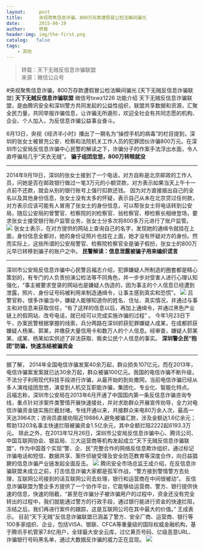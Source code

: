 ```yaml
---
layout:     post
title:      央视聚焦信息诈骗，800万存款遭假冒公检法瞬间骗光
date:       2015-06-19
author:     转载
header-img: img/the-first.png
catalog:   false
tags:
    - 其他
---
```


<blockquote><p>转载：天下无贼反信息诈骗联盟<br>
来源：微信公众号</p></blockquote>

#央视聚焦信息诈骗，800万存款遭假冒公检法瞬间骗光
[天下无贼反信息诈骗联盟]
**天下无贼反信息诈骗联盟**
微信号txwz1226
功能介绍
天下无贼反信息诈骗联盟，是由腾讯安全和深圳警方共同发起的公益性组织，联盟共享数据和资源，汇聚全民力量，共同举报诈骗信息，让诈骗无所遁形，欢迎全社会有共同志愿的机构、企业、个人加入，为反信息诈骗公益事业奋斗。

6月13日，央视《经济半小时》播出了一期名为“操控手机的病毒”的栏目提到，深圳的张女士被冒充公安、检察和法院机关工作人员的犯罪团伙诈骗800万元。在深圳市公安局反信息诈骗中心民警的解读之下，诈骗分子的作案手法浮出水面，令人直呼骗局几乎“天衣无缝”。
**骗子组团忽悠，800万转眼就没**
****
2014年9月19日，深圳的张女士接到了一个电话，对方自称是北京邮政的工作人员，问她是否在邮政银行做过一笔3万元的小额贷款，对方表示如果当天上午十一点前不还款，就会从别的银行账号上强行扣款还钱。
因为对方直接报出自己的全名以及其他身份信息，张女士没有太多的怀疑，表示自己从未在北京贷过任何款，对方表示应该可能有人冒用了张女士的身份信息，可以帮张女士将电话转到公安局，随后公安局的曾警官、检察院的刘检察官、翁检察官、穆检察长相继登场，要求张女士接受银行账户监管业务，张女士分多次将800多万元进行了账户监管。
![]({{site.baseurl}}/postimg/3Frx8wcpibSvfz5PvQCAUtpToCg76kWWqXX01GhIvWbxVmiaUr4nNCulZTG4H025yCtPQXDMUnLOuRKicusgssJQw.jpeg)
张女士表示，在对方提供的网站上查询自己的名字，发现她的通缉令就挂在上面，身份信息全都对，她的身份证照片也挂在上面，她才没有怀疑对方的身份。然而实际上，这些所谓的公安局警官、检察院检察官全是骗子假扮，张女士的800万元早已转移到骗子的账户之中。
**民警解读：信息泄露被骗子用来编织谎言**
****
深圳市公安局反信息诈骗中心民警吕福志介绍，犯罪嫌疑人所制造的圈套都是精心策划的，有专门的人负责扮演公检法等不同角色，并一步步对受害人进行心理认知强化，“事主被要求登录的网站也是嫌疑人伪造的，因为事主的个人信息已经遭到泄露，照片、身份证号码被利用来制造通缉令，让事主感到真实和恐慌”。
![]({{site.baseurl}}/postimg/3Frx8wcpibSvfz5PvQCAUtpToCg76kWWqwWmI5Na7sOdaP0Giakia3bia7PclUmAMmqeCDHv4RTEQaJ2BAdJ11ZibBw.jpeg)
吕警官称，很多诈骗当中，嫌疑人能够知道你的姓名、住址、真实情况，并通过与事主和对信息来获取信任，“有了这样的信息以后，再加上通缉令，并通过黑色产业链上的假网站、改号电话，就已经可以完成实施诈骗的过程”
。
今年1月23日下午，办案民警根据掌握的线索，兵分两路在深圳抓获犯罪嫌疑人成某，在成都抓获嫌疑人杨某、郭某，并缴获大量信用卡和数万人的个人信息。经审查，嫌疑人郭某某、成某、杨某如实供述了非法获取、贩卖公民个人信息的事实。
**深圳警企民“抱团”防骗，快速冻结被骗资金**
****
据了解，
2014年全国电信诈骗发案40余万起，群众损失107亿元。而在2013年，电信诈骗案发案就已达30余万起，群众被骗100亿元。我国的电信诈骗不断升级，不法分子利用现代科技手段进行诈骗，从最开始的到处撒网，当前电信诈骗已经从多人演戏组团忽悠，演变到人机交互职能诈骗，集团化、专业化、智能化特点。
吕福志称，深圳市公安局在2013年6月开通了中国国内第一条反信息诈骗咨询专线，重点针对涉案件类警情开展快速接处，并对求助群众开展宣传劝导，全力对电信诈骗资金链实施拦截封堵。专线开通以来，共接群众来电80万余人次，最高一天达3964次；咨询员直接劝阻近19886人避免被骗汇款，涉及金额达1.6亿余元；帮助13203名事主快速拦阻被骗资金1.5亿余元，其中全额拦阻2222起6193.3万元。
除此之外，在2013年12月26日，深圳市公安局反信息诈骗中心、腾讯公司、中国互联网协会、银监局、三大运营商等机构发起成立“天下无贼反信息诈骗联盟”，作为中国首个实现“警、企、民”完整合作的网络反信息欺诈组织，通过标记诈骗电话和短信、数据共享、案件侦破受理及安全防范教育等深度合作，向日益猖獗的信息诈骗产业链发起全面反击。
![]({{site.baseurl}}/postimg/3Frx8wcpibSvfz5PvQCAUtpToCg76kWWqzbIjrNJy2WJamHsg8pparsgfm0ANBic4yeqnyLGDP4AqHEvNzg0TrqA.jpeg)
腾讯安全市场总监王成介绍，在反信息诈骗联盟未成立之前，打击信息诈骗大家都是孤军作战，“警方接到警情警方去处理，互联网公司接到的话互联网公司去处理，银行和运营商在中间很被动”。
反信息诈骗联盟为警企多方提供了一个协作平台，它能够给运营商、警方、银行提供快速的信息，快速的阻截，“甚至在诈骗分子被诈骗用户的过程中，资金还没有完全转出的过程中，我们就能通过警方的行政手段，通过银行能进行资金的快速拦阻，冻结之后，我们再进行案件的跟踪，这是互联网公司在其中最大的价值。”
王成表示。
目前“天下无贼”反信息诈骗联盟已涵盖了警方、安全厂商、运营商、银行等100多家组织、企业，包括VISA、银联、CFCA等重量级的国际权威金融机构，基于腾讯手机管家7.8亿用户，全球最大安全云库，过亿黄页号码、亿级恶意URL、诈骗银行号码黑名单，通过大数据反诈骗的威力正在显现。
![]({{site.baseurl}}/postimg/3Frx8wcpibStVf1GhT0vZf5KbUnx7n98ILYua6m52G9yDiaRPhNNlUNN3tabiaEtonJFIJNZ6ezSXDr3rxGdS2xgg.jpeg)
